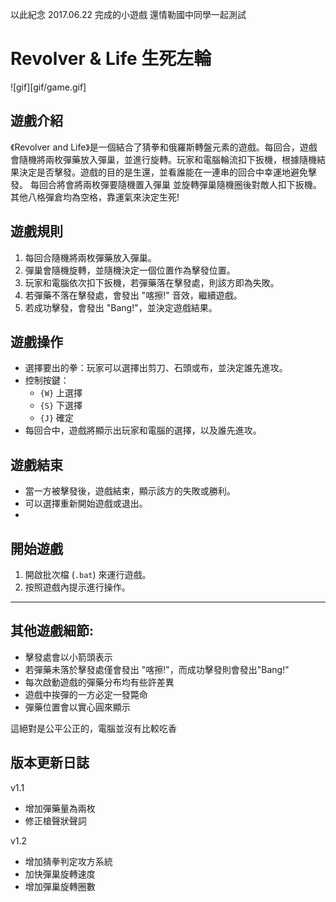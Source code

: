 
以此紀念 2017.06.22 完成的小遊戲
還情勒國中同學一起測試

# Revolver & Life 生死左輪
![gif][gif/game.gif]
## 遊戲介紹
《Revolver and Life》是一個結合了猜拳和俄羅斯轉盤元素的遊戲。每回合，遊戲會隨機將兩枚彈藥放入彈巢，並進行旋轉。玩家和電腦輪流扣下扳機，根據隨機結果決定是否擊發。遊戲的目的是生還，並看誰能在一連串的回合中幸運地避免擊發。
每回合將會將兩枚彈要隨機置入彈巢
並旋轉彈巢隨機圈後對敵人扣下扳機。
其他八格彈倉均為空格，靠運氣來決定生死!

## 遊戲規則
1. 每回合隨機將兩枚彈藥放入彈巢。
2. 彈巢會隨機旋轉，並隨機決定一個位置作為擊發位置。
3. 玩家和電腦依次扣下扳機，若彈藥落在擊發處，則該方即為失敗。
4. 若彈藥不落在擊發處，會發出 "喀擦!" 音效，繼續遊戲。
5. 若成功擊發，會發出 "Bang!"，並決定遊戲結果。

## 遊戲操作
- 選擇要出的拳：玩家可以選擇出剪刀、石頭或布，並決定誰先進攻。
- 控制按鍵：
  - `{W}` 上選擇
  - `{S}` 下選擇
  - `{J}` 確定
- 每回合中，遊戲將顯示出玩家和電腦的選擇，以及誰先進攻。

## 遊戲結束
- 當一方被擊發後，遊戲結束，顯示該方的失敗或勝利。
- 可以選擇重新開始遊戲或退出。
- 
## 開始遊戲
1. 開啟批次檔 (`.bat`) 來運行遊戲。
2. 按照遊戲內提示進行操作。

-------------------------------------------

## 其他遊戲細節:

- 擊發處會以小箭頭表示
- 若彈藥未落於擊發處僅會發出 "喀擦!"，而成功擊發則會發出"Bang!"
- 每次啟動遊戲的彈藥分布均有些許差異  
- 遊戲中挨彈的一方必定一發斃命
- 彈藥位置會以實心圓來顯示

這絕對是公平公正的，電腦並沒有比較吃香

## 版本更新日誌

v1.1

- 增加彈藥量為兩枚
- 修正槍聲狀聲詞

v1.2

* 增加猜拳判定攻方系統
* 加快彈巢旋轉速度
* 增加彈巢旋轉圈數
